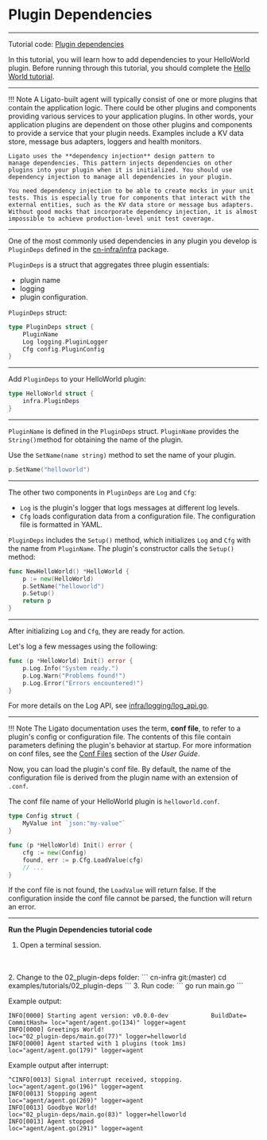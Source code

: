 # Plugin Dependencies

---

Tutorial code: [Plugin dependencies][code-link]

In this tutorial, you will learn how to add dependencies to your HelloWorld plugin. Before running through this tutorial, you should complete the [Hello World tutorial](01_hello-world.md).

---

!!! Note
        A Ligato-built agent will typically consist of one or more plugins that contain the application logic. There could be other plugins and components providing various services to your application plugins. In other words, your application plugins are dependent on those other plugins and components to provide a service that your plugin needs. Examples include a KV data store, message bus adapters, loggers and health monitors. 
 
    Ligato uses the **dependency injection** design pattern to
    manage dependencies. This pattern injects dependencies on other plugins into your plugin when it is initialized. You should use dependency injection to manage all dependencies in your plugin. 
 
    You need dependency injection to be able to create mocks in your unit tests. This is especially true for components that interact with the external entities, such as the KV data store or message bus adapters. Without good mocks that incorporate dependency injection, it is almost impossible to achieve production-level unit test coverage.
    


---

One of the most commonly used dependencies in any plugin you develop is  
`PluginDeps` defined in the [cn-infra/infra](https://github.com/ligato/cn-infra/blob/master/infra/infra.go) package.

`PluginDeps` is a struct that aggregates three plugin essentials: 

- plugin name
- logging 
- plugin configuration. 

`PluginDeps` struct:
```go
type PluginDeps struct {
	PluginName
	Log logging.PluginLogger
	Cfg config.PluginConfig
}
```

---

Add `PluginDeps` to your HelloWorld plugin:

```go
type HelloWorld struct {
	infra.PluginDeps
}
```

---

`PluginName` is defined in the `PluginDeps` struct. `PluginName` provides the `String()`method for obtaining the name of the plugin. 

Use the `SetName(name string)` method to set the name of your plugin.
```go
p.SetName("helloworld")
```

---

The other two components in `PluginDeps` are `Log` and `Cfg`:
 
 - `Log` is the plugin's logger that logs messages at different log levels.
 - `Cfg` loads configuration data from a configuration file. The configuration file is formatted in YAML. 

`PluginDeps` includes the `Setup()` method, which initializes `Log` and `Cfg` with the name from `PluginName`. The plugin's constructor calls the `Setup()` method: 
```go
func NewHelloWorld() *HelloWorld {
	p := new(HelloWorld)
	p.SetName("helloworld")
	p.Setup()
	return p
}
```

---

After initializing `Log` and `Cfg`, they are ready for action. 

Let's log a few messages using the following:
```go
func (p *HelloWorld) Init() error {
	p.Log.Info("System ready.")
	p.Log.Warn("Problems found!")
	p.Log.Error("Errors encountered!")
}
```

For more details on the Log API, see [infra/logging/log_api.go](https://github.com/ligato/cn-infra/blob/master/logging/log_api.go).

---

!!! Note
    The Ligato documentation uses the term, __conf file__, to refer to a plugin's config or configuration file. The contents of this file contain parameters defining the plugin's behavior at startup. For more information on conf files, see the [Conf Files](../user-guide/config-files.md) section of the _User Guide_. 

Now, you can load the plugin's conf file. By default, the name of the configuration file is derived from the plugin name with an extension of `.conf`.

The conf file name of your HelloWorld plugin is `helloworld.conf`.

```go
type Config struct {
	MyValue int `json:"my-value"`
}

func (p *HelloWorld) Init() error {
	cfg := new(Config)
	found, err := p.Cfg.LoadValue(cfg)
	// ...
}
```

If the conf file is not found, the `LoadValue` will return false. If the configuration inside the conf file cannot be parsed, the function will return an error.

---

**Run the Plugin Dependencies tutorial code**

1. Open a terminal session.
<br>
<br>
2. Change to the 02_plugin-deps folder:
```
cn-infra git:(master) cd examples/tutorials/02_plugin-deps
```
3. Run code:
```
go run main.go
```

Example output: 
```
INFO[0000] Starting agent version: v0.0.0-dev            BuildDate= CommitHash= loc="agent/agent.go(134)" logger=agent
INFO[0000] Greetings World!                              loc="02_plugin-deps/main.go(77)" logger=helloworld
INFO[0000] Agent started with 1 plugins (took 1ms)       loc="agent/agent.go(179)" logger=agent
```

Example output after interrupt:
```
^CINFO[0013] Signal interrupt received, stopping.          loc="agent/agent.go(196)" logger=agent
INFO[0013] Stopping agent                                loc="agent/agent.go(269)" logger=agent
INFO[0013] Goodbye World!                                loc="02_plugin-deps/main.go(83)" logger=helloworld
INFO[0013] Agent stopped                                 loc="agent/agent.go(291)" logger=agent
```


[code-link]: https://github.com/ligato/cn-infra/tree/master/examples/tutorials/02_plugin-deps